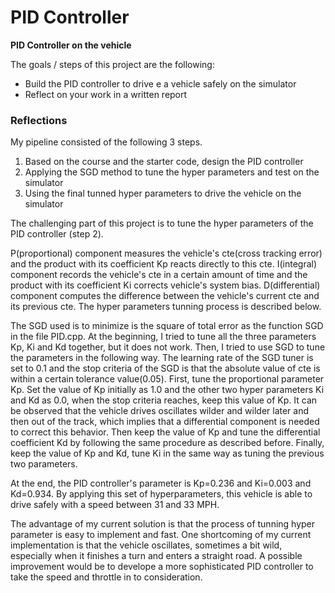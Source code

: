 # **PID Controller** 

**PID Controller on the vehicle**

The goals / steps of this project are the following:
* Build the PID controller to drive e a vehicle safely on the simulator
* Reflect on your work in a written report

### Reflections

My pipeline consisted of the following 3 steps.
1. Based on the course and the starter code, design the PID controller
2. Applying the SGD method to tune the hyper parameters and test on the simulator
3. Using the final tunned hyper parameters to drive the vehicle on the simulator



The challenging part of this project is to tune the hyper parameters of the PID controller (step 2).  

P(proportional) component measures the vehicle's cte(cross tracking error) and the product with its coefficient Kp reacts directly to this cte. I(integral) component records the vehicle's cte in a certain amount of time and the product with its coefficient Ki corrects vehicle's system bias. D(differential) component computes the difference between the vehicle's current cte and its previous cte. The hyper parameters tunning process is described below.

The SGD used is to minimize is the square of total error as the function SGD in the file PID.cpp. At the beginning, I tried to tune all the three parameters Kp, Ki and Kd together, but it does not work. Then, I tried to use SGD to tune the parameters in the following way. The learning rate of the SGD tuner is set to 0.1 and the stop criteria of the SGD is that the absolute value of cte is within a certain tolerance value(0.05). First, tune the proportional parameter Kp. Set the value of Kp initially as 1.0 and the other two hyper parameters Ki and Kd as 0.0, when the stop criteria reaches, keep this value of Kp. It can be observed that the vehicle drives oscillates wilder and wilder later and then out of the track, which implies that a differential component is needed to correct this behavior. Then keep the value of Kp and tune the differential coefficient Kd by following the same procedure as described before. Finally, keep the value of Kp and Kd, tune Ki in the same way as tuning the previous two parameters.

At the end, the PID controller's parameter is Kp=0.236 and Ki=0.003 and Kd=0.934. By applying this set of hyperparameters, this vehicle is able to drive safely with a speed between 31 and 33 MPH.


The advantage of my current solution is that the process of tunning hyper parameter is easy to implement and fast. One shortcoming of my current implementation is that the vehicle oscillates, sometimes a bit wild, especially when it finishes a turn and enters a straight road. A possible improvement would be to develope a more sophisticated PID controller to take the speed and throttle in to consideration.